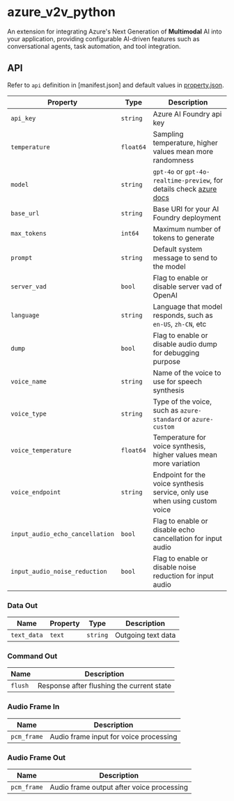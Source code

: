 # azure_v2v_python

An extension for integrating Azure's Next Generation of **Multimodal** AI into your application, providing configurable AI-driven features such as conversational agents, task automation, and tool integration.

## API

Refer to `api` definition in [manifest.json] and default values in [property.json](property.json).

<!-- Additional API.md can be referred to if extra introduction needed -->

| **Property**               | **Type**   | **Description**                           |
|----------------------------|------------|-------------------------------------------|
| `api_key`                   | `string`   | Azure AI Foundry api key                 |
| `temperature`               | `float64`  | Sampling temperature, higher values mean more randomness |
| `model`                     | `string`   | `gpt-4o` or `gpt-4o-realtime-preview`, for details check [azure docs](https://learn.microsoft.com/en-us/azure/ai-services/speech-service/voice-live#supported-models-and-regions)   |
| `base_url`                 | `string`   | Base URI for your AI Foundry deployment               |
| `max_tokens`                | `int64`    | Maximum number of tokens to generate      |
| `prompt`                    | `string`   | Default system message to send to the model       |
| `server_vad`                | `bool`     | Flag to enable or disable server vad of OpenAI |
| `language`                  | `string`   | Language that model responds, such as `en-US`, `zh-CN`, etc |
| `dump`                      | `bool`     | Flag to enable or disable audio dump for debugging purpose  |
| `voice_name`               | `string`   | Name of the voice to use for speech synthesis |
| `voice_type`               | `string`   | Type of the voice, such as `azure-standard` or `azure-custom` |
| `voice_temperature`        | `float64`  | Temperature for voice synthesis, higher values mean more variation |
| `voice_endpoint`           | `string`   | Endpoint for the voice synthesis service, only use when using custom voice |
| `input_audio_echo_cancellation` | `bool`     | Flag to enable or disable echo cancellation for input audio |
| `input_audio_noise_reduction` | `bool`     | Flag to enable or disable noise reduction for input audio |

### Data Out

| **Name**       | **Property** | **Type**   | **Description**               |
|----------------|--------------|------------|-------------------------------|
| `text_data`    | `text`       | `string`   | Outgoing text data             |

### Command Out

| **Name**       | **Description**                             |
|----------------|---------------------------------------------|
| `flush`        | Response after flushing the current state    |

### Audio Frame In

| **Name**         | **Description**                           |
|------------------|-------------------------------------------|
| `pcm_frame`      | Audio frame input for voice processing    |

### Audio Frame Out

| **Name**         | **Description**                           |
|------------------|-------------------------------------------|
| `pcm_frame`    | Audio frame output after voice processing    |

